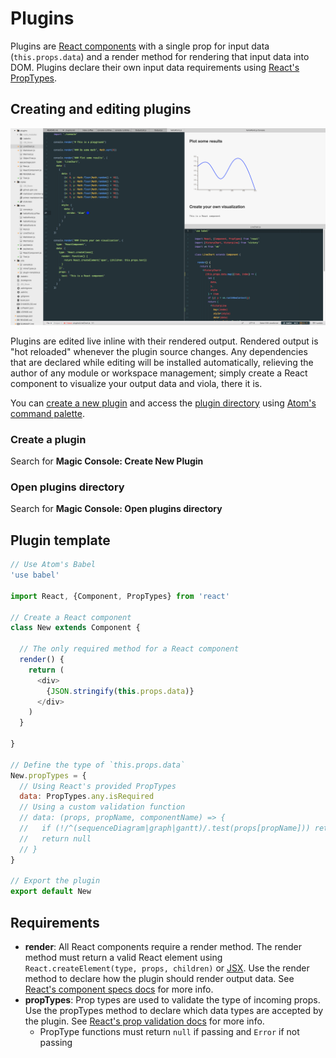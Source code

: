 # Plugins

Plugins are [React components](https://facebook.github.io/react/docs/component-api.html) with a single prop for input data (`this.props.data`) and a render method for rendering that input data into DOM. Plugins declare their own input data requirements using [React's PropTypes](https://facebook.github.io/react/docs/reusable-components.html#prop-validation).

## Creating and editing plugins

![](/docs/live-edit.png)

Plugins are edited live inline with their rendered output. Rendered output is "hot reloaded" whenever the plugin source changes. Any dependencies that are declared while editing will be installed automatically, relieving the author of any module or workspace management; simply create a React component to visualize your output data and viola, there it is.

You can [create a new plugin](#create-a-plugin) and access the [plugin directory](#open-plugins-directory) using [Atom's command palette](https://atom.io/docs/latest/getting-started-atom-basics#command-palette).

### Create a plugin

Search for **Magic Console: Create New Plugin**

### Open plugins directory

Search for **Magic Console: Open plugins directory**

## Plugin template

```js
// Use Atom's Babel
'use babel'

import React, {Component, PropTypes} from 'react'

// Create a React component
class New extends Component {

  // The only required method for a React component
  render() {
    return (
      <div>
        {JSON.stringify(this.props.data)}
      </div>
    )
  }

}

// Define the type of `this.props.data`
New.propTypes = {
  // Using React's provided PropTypes
  data: PropTypes.any.isRequired
  // Using a custom validation function
  // data: (props, propName, componentName) => {
  //   if (!/^(sequenceDiagram|graph|gantt)/.test(props[propName])) return new Error('Validation failed!')
  //   return null
  // }
}

// Export the plugin
export default New
```

## Requirements

* **render**: All React components require a render method. The render method must return a valid React element using `React.createElement(type, props, children)` or [JSX](https://facebook.github.io/react/docs/jsx-in-depth.html). Use the render method to declare how the plugin should render  output data. See [React's component specs docs](http://facebook.github.io/react/docs/component-specs.html#render) for more info.
* **propTypes**: Prop types are used to validate the type of incoming props. Use the propTypes method to declare which data types are accepted by the plugin. See [React's prop validation docs](http://facebook.github.io/react/docs/reusable-components.html#prop-validation) for more info.
  * PropType functions must return `null` if passing and `Error` if not passing
